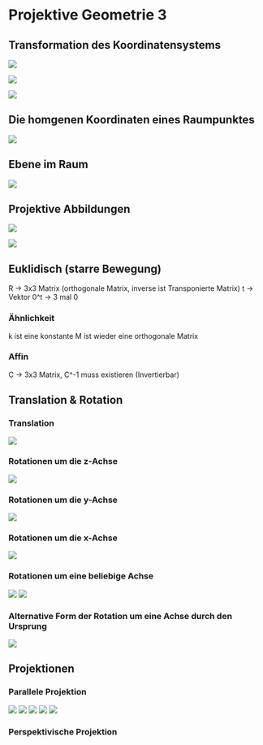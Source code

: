 # Projektive Geometrie 3

## Transformation des Koordinatensystems
![](2018-10-18-15-43-27.png)

![](2018-10-18-15-44-16.png)

![](2018-10-18-15-44-48.png)

## Die homgenen Koordinaten eines Raumpunktes
![](2018-10-18-15-51-46.png)

## Ebene im Raum
![](2018-10-18-15-52-10.png)

## Projektive Abbildungen
![](2018-10-18-15-53-27.png)

![](2018-10-18-15-53-57.png)

## Euklidisch (starre Bewegung)
R -> 3x3 Matrix (orthogonale Matrix, inverse ist Transponierte Matrix)
t -> Vektor
0^t -> 3 mal 0

### Ähnlichkeit
k ist eine konstante
M ist wieder eine orthogonale Matrix

### Affin
C -> 3x3 Matrix, C^-1 muss existieren (Invertierbar)

## Translation & Rotation

### Translation
![](2018-10-18-16-02-23.png)

### Rotationen um die z-Achse
![](2018-10-18-16-03-13.png)

### Rotationen um die y-Achse
![](2018-10-18-16-04-52.png)

### Rotationen um die x-Achse
![](2018-10-18-16-05-24.png)

### Rotationen um eine beliebige Achse
![](2018-10-18-16-06-09.png)
![](2018-10-18-16-06-51.png)

### Alternative Form der Rotation um eine Achse durch den Ursprung
![](2018-10-18-16-11-55.png)

## Projektionen

### Parallele Projektion
![](2018-10-18-16-38-04.png)
![](2018-10-18-16-38-26.png)
![](2018-10-18-16-38-46.png)
![](2018-10-18-16-39-50.png)
![](2018-10-18-16-40-11.png)

### Perspektivische Projektion




